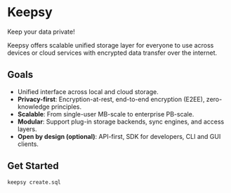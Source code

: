 # Keepsy

Keep your data private!

Keepsy offers scalable unified storage layer for everyone to use across devices or cloud services with encrypted data transfer over the internet.

## Goals

- Unified interface across local and cloud storage.
- **Privacy-first**: Encryption-at-rest, end-to-end encryption (E2EE), zero-knowledge principles.
- **Scalable**: From single-user MB-scale to enterprise PB-scale.
- **Modular**: Support plug-in storage backends, sync engines, and access layers.
- **Open by design (optional)**: API-first, SDK for developers, CLI and GUI clients.

## Get Started

```shell
keepsy create.sql
```
